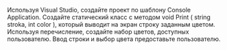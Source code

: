 Используя Visual Studio, создайте проект по шаблону Console Application.
Создайте статический класс с методом void Print ( string stroka, int color ), который выводит на
экран строку заданным цветом. Используя перечисление, создайте набор цветов, доступных
пользователю. Ввод строки и выбор цвета предоставьте пользователю.